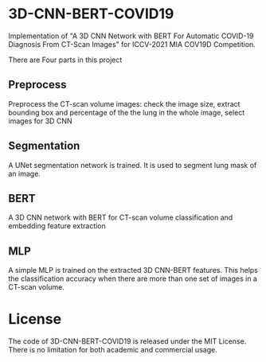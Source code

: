 # 3D-CNN-BERT-COVID19

Implementation of "A 3D CNN Network with BERT For Automatic COVID-19 Diagnosis From CT-Scan Images" for ICCV-2021 MIA COV19D Competition. 

There are Four parts in this project
## Preprocess
Preprocess the CT-scan volume images: check the image size, extract bounding box and percentage of the the lung in the whole image, select images for 3D CNN

## Segmentation
A UNet segmentation network is trained. It is used to segment lung mask of an image. 

## BERT
A 3D CNN network with BERT for CT-scan volume classification and embedding feature extraction 

## MLP
A simple MLP is trained on the extracted 3D CNN-BERT features. This helps the classification accuracy when there are more than one set of images in a CT-scan volume.  

# License
The code of 3D-CNN-BERT-COVID19 is released under the MIT License. There is no limitation for both academic and commercial usage.
